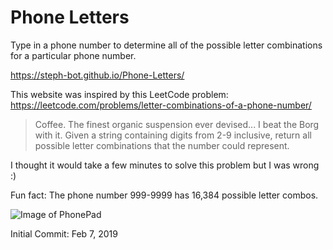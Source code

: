 # Phone Letters

Type in a phone number to determine all of the possible letter combinations for a particular phone number.


https://steph-bot.github.io/Phone-Letters/

This website was inspired by this LeetCode problem: https://leetcode.com/problems/letter-combinations-of-a-phone-number/

> Coffee. The finest organic suspension ever devised... I beat the Borg with it.
> Given a string containing digits from 2-9 inclusive, return all possible letter combinations that the number could represent.

I thought it would take a few minutes to solve this problem but I was wrong :)

Fun fact: The phone number 999-9999 has 16,384 possible letter combos. 


![Image of PhonePad](http://upload.wikimedia.org/wikipedia/commons/thumb/7/73/Telephone-keypad2.svg/200px-Telephone-keypad2.svg.png)



Initial Commit: Feb 7, 2019
